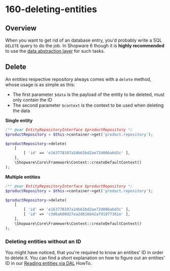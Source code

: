 # 160-deleting-entities

## Overview

When you want to get rid of an database entry, you'd probably write a SQL `DELETE` query to do the job. In Shopware 6 though it is **highly recommended** to use the [data abstraction layer](../60-references-internals/10-core/130-dal.md) for such tasks.

## Delete

An entities respective repository always comes with a `delete` method, whose usage is as simple as this:

* The first parameter `$data` is the payload of the entity to be deleted, must only contain the ID
* The second parameter `$context` is the context to be used when deleting the data

**Single entity**

```php
/** @var EntityRepositoryInterface $productRepository */
$productRepository = $this->container->get('product.repository');

$productRepository->delete(
    [
        [ 'id' => 'e163778197a24b61bd2ae72d006a6d3c' ],
    ],
    \Shopware\Core\Framework\Context::createDefaultContext()
);
```

**Multiple entities**

```php
/** @var EntityRepositoryInterface $productRepository */
$productRepository = $this->container->get('product.repository');

$productRepository->delete(
    [
        [ 'id' => 'e163778197a24b61bd2ae72d006a6d3c' ],
        [ 'id' => 'c3d6a600d27ea2db16b42a791877361e' ],
    ],
    \Shopware\Core\Framework\Context::createDefaultContext()
);
```

### Deleting entities without an ID

You might have noticed, that you're required to know an entities' ID in order to delete it. You can find a short explanation on how to figure out an entities' ID in our [Reading entities via DAL](140-reading-entities-dal.md) HowTo.

